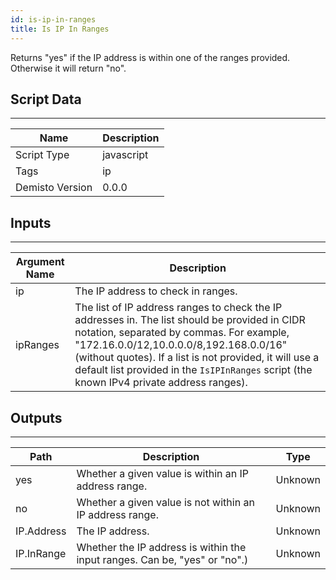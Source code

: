 ```yaml
---
id: is-ip-in-ranges
title: Is IP In Ranges
---
```


Returns "yes" if the IP address is within one of the ranges provided. Otherwise it will return "no".

## Script Data
---

| **Name** | **Description** |
| --- | --- |
| Script Type | javascript |
| Tags | ip |
| Demisto Version | 0.0.0 |

## Inputs
---

| **Argument Name** | **Description** |
| --- | --- |
| ip | The IP address to check in ranges. |
| ipRanges | The list of IP address ranges to check the IP addresses in. The list should be provided in CIDR notation, separated by commas. For example, "172.16.0.0/12,10.0.0.0/8,192.168.0.0/16" (without quotes). If a list is not provided, it will use a default list provided in the `IsIPInRanges` script (the known IPv4 private address ranges). |

## Outputs
---

| **Path** | **Description** | **Type** |
| --- | --- | --- |
| yes | Whether a given value is within an IP address range. | Unknown |
| no | Whether a given value is not within an IP address range. | Unknown |
| IP.Address | The IP address. | Unknown |
| IP.InRange | Whether the IP address is within the input ranges. Can be, "yes" or "no".) | Unknown |

